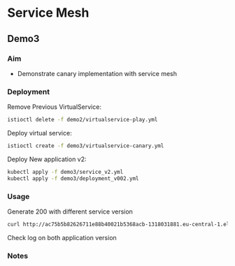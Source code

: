 # Service Mesh

## Demo3

### Aim

- Demonstrate canary implementation with service mesh

### Deployment

Remove Previous VirtualService:

```sh
istioctl delete -f demo2/virtualservice-play.yml
```

Deploy virtual service:

```sh
istioctl create -f demo3/virtualservice-canary.yml
```

Deploy New application v2:

```sh
kubectl apply -f demo3/service_v2.yml
kubectl apply -f demo3/deployment_v002.yml
```

### Usage

Generate 200 with different service version

```sh
curl http://ac75b5b82626711e88b40021b5368acb-1318031881.eu-central-1.elb.amazonaws.com/canary/ -vv
```

Check log on both application version

### Notes
